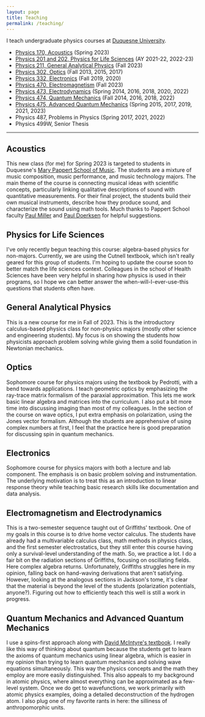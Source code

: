 ```yaml
---
layout: page
title: Teaching
permalink: /teaching/
---
```


I teach undergraduate physics courses at [Duquesne University](http://duq.edu).

* [Physics 170, Acoustics](#acoustics) (Spring 2023)
* [Physics 201 and 202, Physics for Life Sciences](#physics-for-life-sciences) (AY 2021-22, 2022-23)
* [Physics 211, General Analytical Physics](#general-analytical-physics) (Fall 2023)
* [Physics 302, Optics](#optics) (Fall 2013, 2015, 2017)
* [Physics 332, Electronics](#electronics) (Fall 2019, 2020)
* [Physics 470, Electromagnetism](#electromagnetism-and-electrodynamics) (Fall 2023)
* [Physics 473, Electrodynamics](#electromagnetism-and-electrodynamics) (Spring 2014, 2016, 2018, 2020, 2022)
* [Physics 474, Quantum Mechanics](#quantum-mechanics-and-advanced-quantum-mechanics) (Fall 2014, 2016, 2018, 2022)
* [Physics 475, Advanced Quantum Mechanics](#quantum-mechanics-and-advanced-quantum-mechanics) (Spring 2015, 2017, 2019, 2021, 2023)
* Physics 487, Problems in Physics (Spring 2017, 2021, 2022)
* Physics 499W, Senior Thesis

<!-- ***Coming soon: [Master's Courses!](https://www.duq.edu/academics/schools/natural-and-environmental-sciences/academics/departments-and-programs/physics/professional-masters-degree-in-applied-physics)*** 
* Physics 502, Advanced Optical Theory and Devices
* Physics 572, Quantum Optics -->

------------------------

## Acoustics
This new class (for me) for Spring 2023 is targeted to students in Duquesne's [Mary Pappert School of Music](https://www.duq.edu/academics/colleges-and-schools/music/index.php?school=Mary+Pappert+School+of+Music).  The students are a mixture of music composition, music performance, and music technology majors.  The main theme of the course is connecting musical ideas with scientific concepts, particularly linking qualitative descriptions of sound with quantitative measurements.  For their final project, the students build their own musical instruments, describe how they produce sound, and characterize the sound using math tools.  Much thanks to Pappert School faculty [Paul Miller](http://www.theoryofpaul.net/) and [Paul Doerksen](https://www.duq.edu/faculty-and-staff/paul-doerksen.php) for helpful suggestions.

## Physics for Life Sciences
I've only recently begun teaching this course: algebra-based physics for non-majors.  Currently, we are using the Cutnell textbook, which isn't really geared for this group of students.  I'm hoping to update the course soon to better match the life sciences context.  Colleagues in the school of Health Sciences have been very helpful in sharing how physics is used in their programs, so I hope we can better answer the when-will-I-ever-use-this questions that students often have.

## General Analytical Physics
This is a new course for me in Fall of 2023.  This is the introductory calculus-based physics class for non-physics majors (mostly other science and engineering students).  My focus is on showing the students how physicists approach problem solving while giving them a solid foundation in Newtonian mechanics.

## Optics
Sophomore course for physics majors using the textbook by Pedrotti, with a bend towards applications.  I teach geometric optics by emphasizing the ray-trace matrix formalism of the paraxial approximation.  This lets me work basic linear algebra and matrices into the curriculum.  I also put a bit more time into discussing imaging than most of my colleagues.  In the section of the course on wave optics, I put extra emphasis on polarization, using the Jones vector formalism.  Although the students are apprehensive of using complex numbers at first, I feel that the practice here is good preparation for discussing spin in quantum mechanics.

## Electronics
Sophomore course for physics majors with both a lecture and lab component.  The emphasis is on basic problem solving and instrumentation.  The underlying motivation is to treat this as an introduction to linear response theory while teaching basic research skills like documentation and data analysis.

## Electromagnetism and Electrodynamics
This is a two-semester sequence taught out of Griffiths' textbook.  One of my goals in this course is to drive home vector calculus.  The students have already had a multivariable calculus class, math methods in physics class, and the first semester electrostatics, but they still enter this course having only a survival-level understanding of the math.  So, we practice a lot.  I do a fair bit on the radiation sections of Griffiths, focusing on oscillating fields.  Here complex algebra returns.  Unfortunately, Griffiths struggles here in my opinion, falling back on hand-waving derivations that aren't satisfying.  However, looking at the analogous sections in Jackson's tome, it's clear that the material is beyond the level of the students (polarization potentials, anyone?).  Figuring out how to efficiently teach this well is still a work in progress.

## Quantum Mechanics and Advanced Quantum Mechanics
I use a spins-first approach along with [David McIntyre's textbook](http://physics.oregonstate.edu/portfolioswiki/doku.php?id=texts:quantumbook:start).  I really like this way of thinking about quantum because the students get to learn the axioms of quantum mechanics using linear algebra, which is easier in my opinion than trying to learn quantum mechanics and solving wave equations simultaneously.  This way the physics concepts and the math they employ are more easily distinguished.  This also appeals to my background in atomic physics, where almost everything can be approximated as a few-level system.  Once we do get to wavefunctions, we work primarily with atomic physics examples, doing a detailed deconstruction of the hydrogen atom.  I also plug one of my favorite rants in here: the silliness of anthropomorphic units.